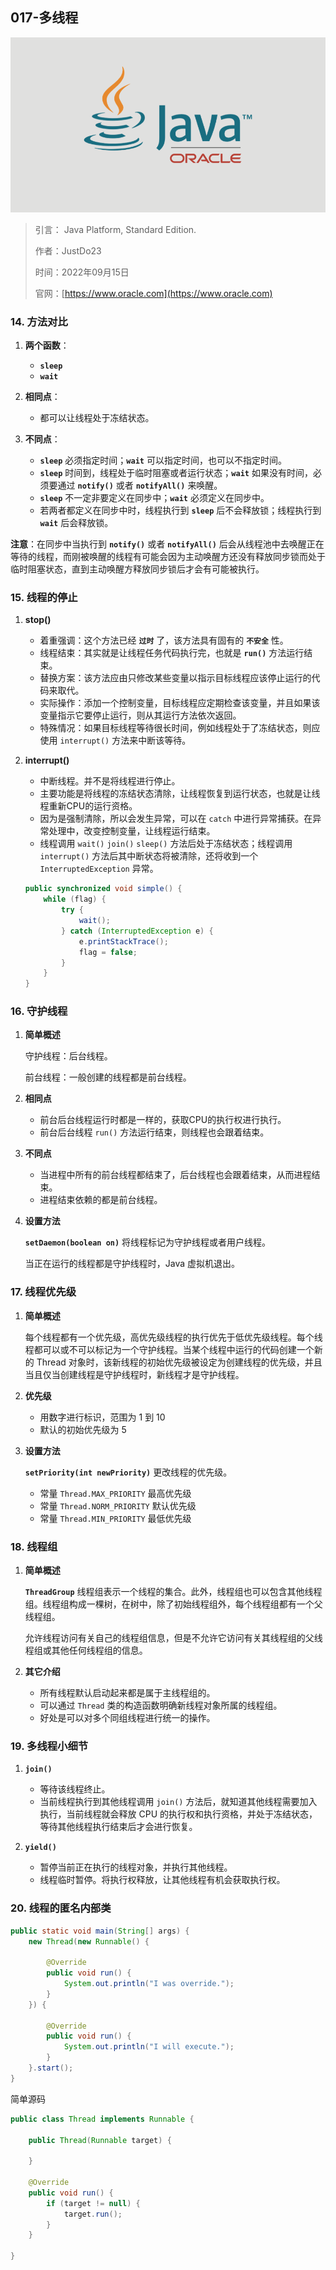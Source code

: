 ## 017-多线程

![JavaSE.png](https://raw.githubusercontent.com/JustDo23/SnailMonitor/master/Picture/Cover/JavaSE.png)

> 引言： Java Platform, Standard Edition.
>
> 作者：JustDo23
>
> 时间：2022年09月15日
>
> 官网：[https://www.oracle.com](https://www.oracle.com)

### 14. 方法对比

1. **两个函数**：
    * **`sleep`**
    * **`wait`**
    
2. **相同点**：
    * 都可以让线程处于冻结状态。
    
3. **不同点**：

    * **`sleep`** 必须指定时间；**`wait`** 可以指定时间，也可以不指定时间。
    * **`sleep`** 时间到，线程处于临时阻塞或者运行状态；**`wait`** 如果没有时间，必须要通过 **`notify()`** 或者 **`notifyAll()`** 来唤醒。
    * **`sleep`** 不一定非要定义在同步中；**`wait`** 必须定义在同步中。
    * 若两者都定义在同步中时，线程执行到 **`sleep`** 后不会释放锁；线程执行到 **`wait`** 后会释放锁。

**注意**：在同步中当执行到 **`notify()`** 或者 **`notifyAll()`** 后会从线程池中去唤醒正在等待的线程，而刚被唤醒的线程有可能会因为主动唤醒方还没有释放同步锁而处于临时阻塞状态，直到主动唤醒方释放同步锁后才会有可能被执行。

### 15. 线程的停止

1. **stop()**

    * 着重强调：这个方法已经 **`过时`** 了，该方法具有固有的 **`不安全`** 性。
    * 线程结束：其实就是让线程任务代码执行完，也就是 **`run()`** 方法运行结束。
    * 替换方案：该方法应由只修改某些变量以指示目标线程应该停止运行的代码来取代。
    * 实际操作：添加一个控制变量，目标线程应定期检查该变量，并且如果该变量指示它要停止运行，则从其运行方法依次返回。
    * 特殊情况：如果目标线程等待很长时间，例如线程处于了冻结状态，则应使用 `interrupt()` 方法来中断该等待。

3. **interrupt()**

    * 中断线程。并不是将线程进行停止。
    * 主要功能是将线程的冻结状态清除，让线程恢复到运行状态，也就是让线程重新CPU的运行资格。
    * 因为是强制清除，所以会发生异常，可以在 `catch` 中进行异常捕获。在异常处理中，改变控制变量，让线程运行结束。
    * 线程调用 `wait()` `join()` `sleep()` 方法后处于冻结状态；线程调用 `interrupt()` 方法后其中断状态将被清除，还将收到一个 `InterruptedException` 异常。

    ```java
    public synchronized void simple() {
        while (flag) {
            try {
                wait();
            } catch (InterruptedException e) {
                e.printStackTrace();
                flag = false;
            }
        }
    }
    ```

### 16. 守护线程

1. **简单概述**

    守护线程：后台线程。

    前台线程：一般创建的线程都是前台线程。

2. **相同点**

    * 前台后台线程运行时都是一样的，获取CPU的执行权进行执行。
    * 前台后台线程 `run()` 方法运行结束，则线程也会跟着结束。

3. **不同点**

    * 当进程中所有的前台线程都结束了，后台线程也会跟着结束，从而进程结束。
    * 进程结束依赖的都是前台线程。

4. **设置方法**

    **`setDaemon(boolean on)`** 将线程标记为守护线程或者用户线程。

    当正在运行的线程都是守护线程时，Java 虚拟机退出。

### 17. 线程优先级

1. **简单概述**

    每个线程都有一个优先级，高优先级线程的执行优先于低优先级线程。每个线程都可以或不可以标记为一个守护线程。当某个线程中运行的代码创建一个新的 Thread 对象时，该新线程的初始优先级被设定为创建线程的优先级，并且当且仅当创建线程是守护线程时，新线程才是守护线程。

2. **优先级**

    * 用数字进行标识，范围为 1 到 10
    * 默认的初始优先级为 5

3. **设置方法**

    **`setPriority(int newPriority)`** 更改线程的优先级。

    * 常量 `Thread.MAX_PRIORITY` 最高优先级
    * 常量 `Thread.NORM_PRIORITY` 默认优先级
    * 常量 `Thread.MIN_PRIORITY` 最低优先级

### 18. 线程组

1. **简单概述**

    **`ThreadGroup`** 线程组表示一个线程的集合。此外，线程组也可以包含其他线程组。线程组构成一棵树，在树中，除了初始线程组外，每个线程组都有一个父线程组。

    允许线程访问有关自己的线程组信息，但是不允许它访问有关其线程组的父线程组或其他任何线程组的信息。

2. **其它介绍**

    * 所有线程默认启动起来都是属于主线程组的。
    * 可以通过 `Thread` 类的构造函数明确新线程对象所属的线程组。
    * 好处是可以对多个同组线程进行统一的操作。

### 19. 多线程小细节

1. **`join()`**

    * 等待该线程终止。
    * 当前线程执行到其他线程调用 `join()` 方法后，就知道其他线程需要加入执行，当前线程就会释放 CPU 的执行权和执行资格，并处于冻结状态，等待其他线程执行结束后才会进行恢复。

2. **`yield()`**

    * 暂停当前正在执行的线程对象，并执行其他线程。
    * 线程临时暂停。将执行权释放，让其他线程有机会获取执行权。

### 20. 线程的匿名内部类

```java
public static void main(String[] args) {
    new Thread(new Runnable() {

        @Override
        public void run() {
            System.out.println("I was override.");
        }
    }) {

        @Override
        public void run() {
            System.out.println("I will execute.");
        }
    }.start();
}
```

简单源码

```java
public class Thread implements Runnable {

    public Thread(Runnable target) {

    }

    @Override
    public void run() {
        if (target != null) {
            target.run();
        }
    }

}
```


